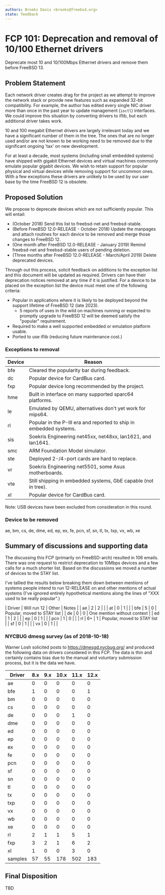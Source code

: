 ```yaml
---
authors: Brooks Davis <brooks@freebsd.org>
state: feedback
---
```


# FCP 101: Deprecation and removal of 10/100 Ethernet drivers

Deprecate most 10 and 10/100Mbps Ethernet drivers and remove them before
FreeBSD 13.

## Problem Statement

Each network driver creates drag for the project as we attempt to
improve the network stack or provide new features such as expanded
32-bit compatibility.  For example, the author has edited every single
NIC driver more than once in the past year to update management (`ioctl`)
interfaces.  We could improve this situation by converting drivers to
iflib, but each additional driver takes work.

10 and 100 megabit Ethernet drivers are largely irrelevant today
and we have a significant number of them in the tree.  The ones that
are no longer used and/or are not known to be working need to be
removed due to the significant ongoing 'tax' on new development.

For at least a decade, most systems (including small embedded
systems) have shipped with gigabit Ethernet devices and virtual
machines commonly emulate popular gigabit devices.  We wish to
retain support for popular physical and virtual devices while
removing support for uncommon ones.  With a few exceptions these
drivers are unlikely to be used by our user base by the time FreeBSD
12 is obsolete.

## Proposed Solution

We propose to deprecate devices which are not sufficiently popular.  This
will entail:
 - (October 2018) Send this list to freebsd-net and freebsd-stable.
 - (Before FreeBSD 12.0-RELEASE - October 2018) Update the manpages and
   attach routines for each device to be removed and merge those changes
   to FreeBSD 12.
 - (One month after FreeBSD 12.0-RELEASE - January 2019) Remind
   freebsd-net and freebsd-stable users of pending deletion.
 - (Three months after FreeBSD 12.0-RELEASE - March/April 2019) Delete
   deprecated devices.

Through out this process, solicit feedback on additions to the exception
list and this document will be updated as required. Drivers can have
their deprecation notices removed at any time if it is justified. For a
device to be placed on the exception list the device must meet one of
the following criteria:

 - Popular in applications where it is likely to be deployed beyond the
   support lifetime of FreeBSD 12 (late 2023).
   - 5 reports of uses in the wild on machines running or expected to
     promptly upgrade to FreeBSD 12 will be deemed satisfy the "popular"
     requirement.
 - Required to make a well supported embedded or emulation platform usable.
 - Ported to use iflib (reducing future maintenance cost.)

### Exceptions to removal

Device | Reason
-------|-------------------------------------------------
bfe    | Cleared the popularity bar during feedback.
dc     | Popular device for CardBus card.
fxp    | Popular device long recommended by the project.
hme    | Built in interface on many supported sparc64 platforms.
le     | Emulated by QEMU, alternatives don't yet work for mips64.
rl     | Popular in the P-III era and reported to ship in embedded systems.
sis    | Soekris Engineering net45xx, net48xx, lan1621, and lan1641.
smc    | ARM Foundation Model simulator.
ste    | Deployed 2-/4-port cards are hard to replace.
vr     | Soekris Engineering net5501, some Asus motherboards.
vte    | Still shipping in embedded systems, GbE capable (not in tree).
xl     | Popular device for CardBus card.

Note: USB devices have been excluded from consideration in this round.

### Device to be removed

ae, bm, cs, de, dme, ed, ep, ex, fe, pcn, sf, sn, tl, tx, txp, vx, wb, xe

## Summary of discussions and supporting data

The discussing this FCP (primarily on FreeBSD-arch) resulted in 106
emails.  There was one request to restrict deprecation to 10Mbps
devices and a few calls for a much shorter list.  Based on the
discussions we moved a number of devices to the STAY list.

I've tallied the results below breaking them down between mentions of
systems people intend to run 12-RELEASE on and other mentions of actual
systems (I've ignored entirely hypothetical mentions along the lines of
"XXX used to be really popular".)

| Driver | Will run 12 | Other | Notes |
| ae  | 2 | 2 | |
| at  | 0 | 1 | |
| bfe | 5 | 0 | Popular, moved to STAY list |
| de  | 0 | 0 | One mention without context |
| ed  | 1 | 2 | |
| ep  | 0 | 1 | |
| pcn | 1 | 0 | |
| rl  | 6+ | 1 | Popular, moved to STAY list |
| sf  | 0 | 1 | |
| vx  | 0 | 1 | |

### NYCBUG dmesg survey (as of 2018-10-18)

Warner Losh solicited posts to https://dmesgd.nycbug.org/ and produced
the following data on drivers considered in this FCP.  The data is thin
and certainly contains bias due to the manual and voluntary submission
process, but it is the data we have.

| Driver | 8.x | 9.x | 10.x | 11.x | 12.x |
| --- | --- | --- | --- | --- | --- |
| ae | 0 | 0 | 0 | 0 | 0 |
| bfe | 1 | 0 | 0 | 0 | 1 |
| bm | 0 | 0 | 0 | 0 | 0 |
| cs | 0 | 0 | 0 | 0 | 0 |
| de | 0 | 0 | 0 | 1 | 0 |
| dme | 0 | 0 | 0 | 0 | 0 |
| ed | 0 | 0 | 0 | 0 | 0 |
| ep | 0 | 0 | 0 | 0 | 0 |
| ex | 0 | 0 | 0 | 0 | 0 |
| fe | 0 | 0 | 0 | 0 | 0 |
| pcn | 0 | 0 | 0 | 0 | 0 |
| sf | 0 | 0 | 0 | 0 | 0 |
| sn | 0 | 0 | 0 | 0 | 0 |
| tl | 0 | 0 | 0 | 0 | 0 |
| tx | 0 | 0 | 0 | 0 | 0 |
| txp | 0 | 0 | 0 | 0 | 0 |
| vx | 0 | 0 | 0 | 0 | 0 |
| wb | 0 | 0 | 0 | 0 | 0 |
| xe | 0 | 0 | 0 | 0 | 0 |
| rl |  2 | 1 | 1 | 5 | 1 |
| fxp | 3 | 2 | 1 | 6 | 2 |
| xl | 1 | 0 | 0 | 3 | 0 |
| samples | 57 | 55 | 178 | 502 | 183 |

## Final Disposition

TBD
